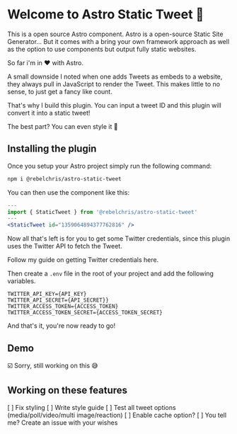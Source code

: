 # Welcome to Astro Static Tweet 👋

This is a open source Astro component.
Astro is a open-source Static Site Generator... But it comes with a bring your own framework approach as well as the option to use components but output fully static websites.

So far i'm in ❤️ with Astro.

A small downside I noted when one adds Tweets as embeds to a website, they always pull in JavaScript to render the Tweet.
This makes little to no sense, to just get a fancy like count.

That's why I build this plugin.
You can input a tweet ID and this plugin will convert it into a static tweet!

The best part?
You can even style it 🤫

## Installing the plugin

Once you setup your Astro project simply run the following command:

```bash
npm i @rebelchris/astro-static-tweet
```

You can then use the component like this:

```jsx
---
import { StaticTweet } from '@rebelchris/astro-static-tweet'
---
<StaticTweet id="1359064894377762816" />
```

Now all that's left is for you to get some Twitter credentials, since this plugin uses the Twitter API to fetch the Tweet.

Follow my guide on getting Twitter credentials here.

Then create a `.env` file in the root of your project and add the following variables.

```text
TWITTER_API_KEY={API_KEY}
TWITTER_API_SECRET={API_SECRET}}
TWITTER_ACCESS_TOKEN={ACCESS_TOKEN}
TWITTER_ACCESS_TOKEN_SECRET={ACCESS_TOKEN_SECRET}
```

And that's it, you're now ready to go!

## Demo

☑️ Sorry, still working on this 😅

## Working on these features

[ ] Fix styling
[ ] Write style guide
[ ] Test all tweet options (media/poll/video/multi image/reaction)
[ ] Enable cache option?
[ ] You tell me? Create an issue with your wishes
